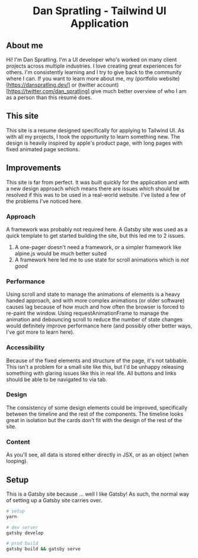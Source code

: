 <h1 align="center">
  Dan Spratling - Tailwind UI Application
</h1>

## About me

Hi! I'm Dan Spratling. I'm a UI developer who's worked on many client projects across multiple industries. I love creating great experiences for others. I'm consistently learning and I try to give back to the community where I can. If you want to learn more about me, my (portfolio website)[https://danspratling.dev/] or (twitter account)[https://twitter.com/dan_spratling] give much better overview of who I am as a person than this rèsumè does.

## This site

This site is a resume designed specifically for applying to Tailwind UI. As with all my projects, I took the opportunity to learn something new. The design is heavily inspired by apple's product page, with long pages with fixed animated page sections.

## Improvements

This site is far from perfect. It was built quickly for the application and with a new design approach which means there are issues which should be resolved if this was to be used in a real-world website. I've listed a few of the problems I've noticed here.

### Approach

A framework was probably not required here. A Gatsby site was used as a quick template to get started building the site, but this led me to 2 issues.

1. A one-pager doesn't need a framework, or a simpler framework like alpine.js would be much better suited
2. A framework here led me to use state for scroll animations which is _*not good*_

### Performance

Using scroll and state to manage the animations of elements is a heavy handed approach, and with more complex animations (or older software) causes lag because of how much and how often the browser is forced to re-paint the window. Using requestAnimationFrame to manage the animation and debouncing scroll to reduce the number of state changes would definitely improve performance here (and possibly other better ways, I've got more to learn here).

### Accessibility

Because of the fixed elements and structure of the page, it's not tabbable. This isn't a problem for a small site like this, but I'd be unhappy releasing something with glaring issues like this in real life. All buttons and links should be able to be navigated to via tab.

### Design

The consistency of some design elements could be improved, specifically between the timeline and the rest of the components. The timeline looks great in isolation but the cards don't fit with the design of the rest of the site.

### Content

As you'll see, all data is stored either directly in JSX, or as an object (when looping).

## Setup

This is a Gatsby site because ... well I like Gatsby! As such, the normal way of setting up a Gatsby site carries over.

```sh
# setup
yarn

# dev server
gatsby develop

# prod build
gatsby build && gatsby serve
```
